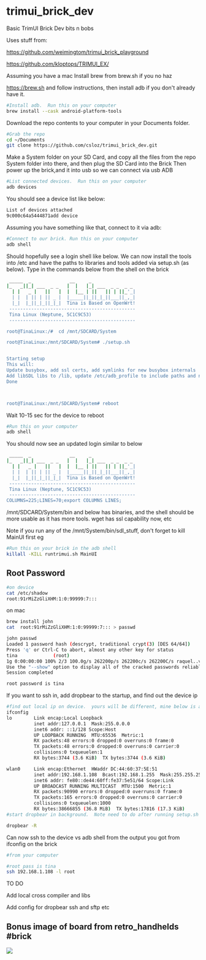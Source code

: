 # trimui_brick_dev
Basic TrimUI Brick Dev bits n bobs

Uses stuff from:

https://github.com/weimingtom/trimui_brick_playground

https://github.com/kloptops/TRIMUI_EX/


Assuming you have a mac
Install brew from brew.sh if you no haz

https://brew.sh and follow instructions, then install adb if you don't already have it.

```bash
#Install adb.  Run this on your computer
brew install --cask android-platform-tools
```

Download the repo contents to your computer in your Documents folder.
```bash
#Grab the repo
cd ~/Documents
git clone https://github.com/csloz/trimui_brick_dev.git 
```


Make a System folder on your SD Card, and copy all the files from the repo System folder into there, and then plug the SD Card into the Brick
Then power up the brick,and it into usb so we can connect via usb ADB

```bash
#List connected devices.  Run this on your computer
adb devices
```
You should see a device list like below:

```bash
List of devices attached
9c000c64a5444871add	device
```

Assuming you have something like that, connect to it via adb:

```bash
#Connect to our brick. Run this on your computer
adb shell
```

Should hopefully see a login shell like below.
We can now install the tools into /etc and have the paths to libraries and tools added via setup.sh (as below).
Type in the commands below from the shell on the brick

```bash
 _____  _              __     _
|_   _||_| ___  _ _   |  |   |_| ___  _ _  _ _
  | |   _ |   ||   |  |  |__ | ||   || | ||_'_|
  | |  | || | || _ |  |_____||_||_|_||___||_,_|
  |_|  |_||_|_||_|_|  Tina is Based on OpenWrt!
 ----------------------------------------------
 Tina Linux (Neptune, 5C1C9C53)
 ----------------------------------------------

root@TinaLinux:/#  cd /mnt/SDCARD/System

root@TinaLinux:/mnt/SDCARD/System# ./setup.sh 


Starting setup
This will:
Update busybox, add ssl certs, add symlinks for new busybox internals
Add libSDL libs to /lib, update /etc/adb_profile to include paths and nicer defaults
Done



root@TinaLinux:/mnt/SDCARD/System# reboot
```

Wait 10-15 sec for the device to reboot


```bash
#Run this on your computer
adb shell

```

You should now see an updated login similar to below

```bash
 _____  _              __     _
|_   _||_| ___  _ _   |  |   |_| ___  _ _  _ _
  | |   _ |   ||   |  |  |__ | ||   || | ||_'_|
  | |  | || | || _ |  |_____||_||_|_||___||_,_|
  |_|  |_||_|_||_|_|  Tina is Based on OpenWrt!
 ----------------------------------------------
 Tina Linux (Neptune, 5C1C9C53)
 ----------------------------------------------
COLUMNS=225;LINES=70;export COLUMNS LINES;

```


/mnt/SDCARD/System/bin and below has binaries, and the shell should be more usable as it has more tools.
wget has ssl capability now, etc


Note if you run any of the /mnt/System/bin/sdl_stuff, don't forget to kill MainUI first
eg

```bash
#Run this on your brick in the adb shell
killall -KILL runtrimui.sh MainUI
```


## Root Password
```bash
#on device
cat /etc/shadow
root:91rMiZzGliXHM:1:0:99999:7:::
```

on mac
```bash
brew install john
cat  root:91rMiZzGliXHM:1:0:99999:7::: > passwd

john passwd 
Loaded 1 password hash (descrypt, traditional crypt(3) [DES 64/64])
Press 'q' or Ctrl-C to abort, almost any other key for status
tina             (root)
1g 0:00:00:00 100% 2/3 100.0g/s 262200p/s 262200c/s 262200C/s raquel..vanilla
Use the "--show" option to display all of the cracked passwords reliably
Session completed

root password is tina 
```

If you want to ssh in, add dropbear to the startup, and find out the device ip

```bash
#find out local ip on device.  yours will be different, mine below is at 192.168.1.108
ifconfig
lo        Link encap:Local Loopback  
          inet addr:127.0.0.1  Mask:255.0.0.0
          inet6 addr: ::1/128 Scope:Host
          UP LOOPBACK RUNNING  MTU:65536  Metric:1
          RX packets:48 errors:0 dropped:0 overruns:0 frame:0
          TX packets:48 errors:0 dropped:0 overruns:0 carrier:0
          collisions:0 txqueuelen:1 
          RX bytes:3744 (3.6 KiB)  TX bytes:3744 (3.6 KiB)

wlan0     Link encap:Ethernet  HWaddr DC:44:60:37:5E:51  
          inet addr:192.168.1.108  Bcast:192.168.1.255  Mask:255.255.255.0
          inet6 addr: fe80::de44:60ff:fe37:5e51/64 Scope:Link
          UP BROADCAST RUNNING MULTICAST  MTU:1500  Metric:1
          RX packets:90990 errors:0 dropped:0 overruns:0 frame:0
          TX packets:165 errors:0 dropped:0 overruns:0 carrier:0
          collisions:0 txqueuelen:1000 
          RX bytes:38666855 (36.8 MiB)  TX bytes:17816 (17.3 KiB)
#start dropbear in background.  Note need to do after running setup.sh as this needs /etc/dropbear to be created

dropbear -R 
```

Can now ssh to the device vs adb shell from the output you got from ifconfig on the brick

```bash
#from your computer

#root pass is tina
ssh 192.168.1.108 -l root
```


  
TO DO

Add local cross compiler and libs

Add config for dropbear ssh and sftp etc



## Bonus image of board from retro_handhelds #brick
![](trimui_board.png?raw=true)
